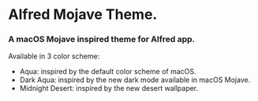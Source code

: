 Alfred Mojave Theme.
====================

### A macOS Mojave inspired theme for Alfred app.

Available in 3 color scheme:
* Aqua: inspired by the default color scheme of macOS.
* Dark Aqua: inspired by the new dark mode available in macOS Mojave.
* Midnight Desert: inspired by the new desert wallpaper.